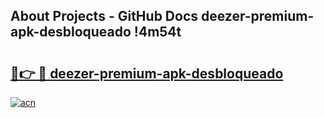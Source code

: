 ## About Projects - GitHub Docs deezer-premium-apk-desbloqueado !4m54t

# <h2><a href="https://andorid.site?title=deezer-premium-apk-desbloqueado&ref=19M">🔗👉 🔴 deezer-premium-apk-desbloqueado</a></h2>

[![acn](https://github.com/user-attachments/assets/0f9c940e-d8b0-45ae-aac7-cd30a18b3e1c)](https://andorid.site?title=deezer-premium-apk-desbloqueado&ref=19M)
